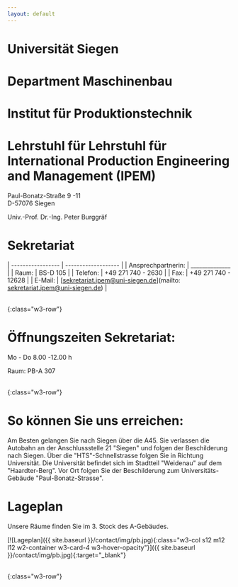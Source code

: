 ```yaml
---
layout: default
---
```


# Universität Siegen<br>
# Department Maschinenbau<br>
# Institut für Produktionstechnik<br>
# Lehrstuhl für Lehrstuhl für International Production Engineering and Management (IPEM)<br>
Paul-Bonatz-Straße 9 -11<br>
D-57076 Siegen<br>

Univ.-Prof. Dr.-Ing. Peter Burggräf


# Sekretariat

| -----------------  | ------------------- |
| Ansprechpartnerin: | ______________      |
| Raum:              | BS-D 105            |
| Telefon:           | +49 271 740 - 2630  |
| Fax:               | +49 271 740 - 12628 |
| E-Mail:            | [sekretariat.ipem@uni-siegen.de](mailto: sekretariat.ipem@uni-siegen.de) |

<br>
{:class="w3-row"}
<br>

# Öffnungszeiten Sekretariat:
Mo - Do 8.00 -12.00 h

Raum: PB-A 307 

<br>
{:class="w3-row"}
<br>

# So können Sie uns erreichen:

Am Besten gelangen Sie nach Siegen über die A45. Sie verlassen die Autobahn an der Anschlussstelle 21 "Siegen" und folgen der Beschilderung nach Siegen. Über die "HTS"-Schnellstrasse folgen Sie in Richtung Universität. Die Universität befindet sich im Stadtteil "Weidenau" auf dem "Haardter-Berg". Vor Ort folgen Sie der Beschilderung zum Universitäts-Gebäude "Paul-Bonatz-Strasse".

# Lageplan

Unsere Räume finden Sie im 3. Stock des A-Gebäudes.

[![Lageplan]({{ site.baseurl }}/contact/img/pb.jpg){:class="w3-col s12 m12 l12 w2-container w3-card-4 w3-hover-opacity"}]({{ site.baseurl }}/contact/img/pb.jpg){:target="_blank"}


<br>
{:class="w3-row"}
<br>
